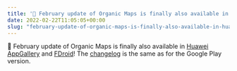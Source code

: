 ```yaml
---
title: '🤖 February update of Organic Maps is finally also available in Huawei AppGallery and FDroid'
date: 2022-02-22T11:05:05+00:00
slug: "february-update-of-organic-maps-is-finally-also-available-in-huawei-appgallery-and-fdroid"
---
```


🤖 February update of Organic Maps is finally also available in [Huawei AppGallery](https://appgallery.huawei.com/#/app/C104325611) and [FDroid](https://f-droid.org/en/packages/app.organicmaps/)! The [changelog](https://organicmaps.app/news/2022-02-21/finally-meet-the-updated-organic-maps-in-google-play/) is the same as for the Google Play version.
